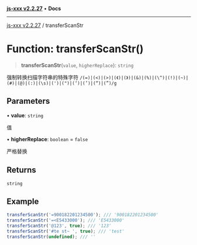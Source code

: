 [**js-xxx v2.2.27**](../README.md) • **Docs**

***

[js-xxx v2.2.27](../README.md) / transferScanStr

# Function: transferScanStr()

> **transferScanStr**(`value`, `higherReplace`): `string`

强制转换扫描字符串的特殊字符
`/(=)|(<)|(>)|(《)|(》)|(&)|(%)|(\^)|(!)|(~)|(#)|(@)|(:)|(\s)|(')|(")|(‘)|(’)|(“)|(”)/g`

## Parameters

• **value**: `string`

值

• **higherReplace**: `boolean` = `false`

严格替换

## Returns

`string`

## Example

```ts
transferScanStr('=900182201234500'); /// '900182201234500'
transferScanStr('=<E5433000'); /// 'E5433000'
transferScanStr('@123', true); /// '123'
transferScanStr('#te st~ ', true); /// 'test'
transferScanStr(undefined); /// ''
```
